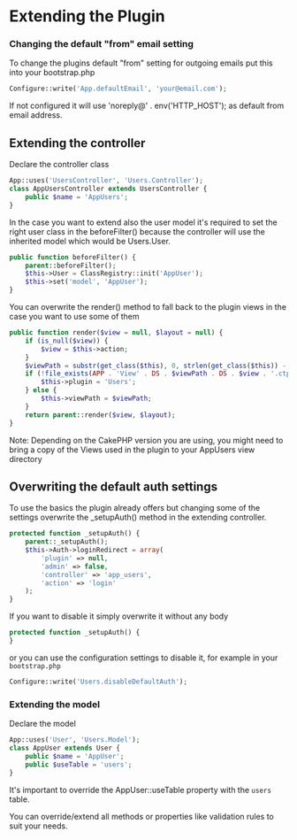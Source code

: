Extending the Plugin
====================

### Changing the default "from" email setting ###

To change the plugins default "from" setting for outgoing emails put this into your bootstrap.php

```php
Configure::write('App.defaultEmail', 'your@email.com');
```

If not configured it will use 'noreply@' . env('HTTP_HOST'); as default from email address.

Extending the controller
------------------------

Declare the controller class

```php
App::uses('UsersController', 'Users.Controller');
class AppUsersController extends UsersController {
	public $name = 'AppUsers';
}
```

In the case you want to extend also the user model it's required to set the right user class in the beforeFilter() because the controller will use the inherited model which would be Users.User.

```php
public function beforeFilter() {
	parent::beforeFilter();
	$this->User = ClassRegistry::init('AppUser');
	$this->set('model', 'AppUser');
}
```

You can overwrite the render() method to fall back to the plugin views in the case you want to use some of them

```php
public function render($view = null, $layout = null) {
	if (is_null($view)) {
		$view = $this->action;
	}
	$viewPath = substr(get_class($this), 0, strlen(get_class($this)) - 10);
	if (!file_exists(APP . 'View' . DS . $viewPath . DS . $view . '.ctp')) {
		$this->plugin = 'Users';
	} else {
		$this->viewPath = $viewPath;
	}
	return parent::render($view, $layout);
}
```

Note: Depending on the CakePHP version you are using, you might need to bring a copy of the Views used in the plugin to your AppUsers view directory

Overwriting the default auth settings
-------------------------------------

To use the basics the plugin already offers but changing some of the settings overwrite the _setupAuth() method in the extending controller.

```php
protected function _setupAuth() {
	parent::_setupAuth();
	$this->Auth->loginRedirect = array(
		'plugin' => null,
		'admin' => false,
		'controller' => 'app_users',
		'action' => 'login'
	);
}
```

If you want to disable it simply overwrite it without any body

```php
protected function _setupAuth() {
}
```

or you can use the configuration settings to disable it, for example in your ```bootstrap.php```

```php
Configure::write('Users.disableDefaultAuth');
```

### Extending the model ###

Declare the model

```php
App::uses('User', 'Users.Model');
class AppUser extends User {
	public $name = 'AppUser';
	public $useTable = 'users';
}
```

It's important to override the AppUser::useTable property with the ```users``` table.

You can override/extend all methods or properties like validation rules to suit your needs.